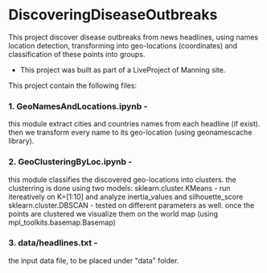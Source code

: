 # DiscoveringDiseaseOutbreaks
This project discover disease outbreaks from news headlines, using names location detection, transforming into geo-locations (coordinates) and classification of these points into groups.  
* This project was built as part of a LiveProject of Manning site.

This project contain the following files:
### 1. GeoNamesAndLocations.ipynb - 
this module extract cities and countries names from each headline (if exist). 
then we transform every name to its geo-location (using geonamescache library). 
### 2. GeoClusteringByLoc.ipynb - 
this module classifies the discovered geo-locations into clusters.
the clusterring is done using two models:
sklearn.cluster.KMeans - run itereatively on K=[1:10] and analyze inertia_values and silhouette_score
sklearn.cluster.DBSCAN - tested on different parameters as well.
once the points are clustered we visualize them on the world map (using mpl_toolkits.basemap.Basemap)
### 3. data/headlines.txt - 
the input data file, to be placed under "data" folder.
